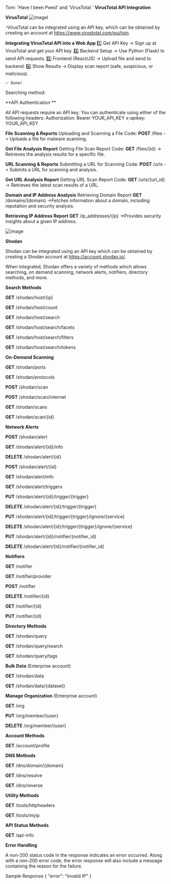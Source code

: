 Tom: 'Have I been Pwed' and 'VirusTotal '
**VirusTotal API Integration**


**VirusTotal** ![image](https://github.com/user-attachments/assets/5303c736-ea02-4aa3-acd2-bf35b4d19879)l

-VirusTotal can be integrated using an API key, which can be obtained by creating an account at https://www.virustotal.com/gui/join.



**Integrating VirusTotal API into a Web App**
1️⃣ Get API Key → Sign up at VirusTotal and get your API key.
2️⃣ Backend Setup → Use Python (Flask) to send API requests.
3️⃣ Frontend (React/JS) → Upload file and send to backend.
4️⃣ Show Results → Display scan report (safe, suspicious, or malicious).

    ✅ Done! 
Searching method:

**API Authentication **

All API requests require an API key. You can authenticate using either of the following headers:
    Authorization: Bearer YOUR_API_KEY
    x-apikey: YOUR_API_KEY

 **File Scanning & Reports**
    Uploading and Scanning a File Code:
    **POST** /files
    -> Uploads a file for malware scanning.
    
**Get File Analysis Report**
    Getting File Scan Report Code:
    **GET** /files/{id}
    -> Retrieves the analysis results for a specific file.

**URL Scanning & Reports**
    Submitting a URL for Scanning Code:
    **POST** /urls
    -> Submits a URL for scanning and analysis.

**Get URL Analysis Report**
    Getting URL Scan Report Code:
    **GET** /urls/{url_id}
    -> Retrieves the latest scan results of a URL.

**Domain and IP Address Analysis**
    Retrieving Domain Report
    **GET** /domains/{domain}
    ->Fetches information about a domain, including reputation and security analysis.

**Retrieving IP Address Report**
    **GET** /ip_addresses/{ip}
    ->Provides security insights about a given IP address.


![image](https://github.com/user-attachments/assets/d19f96c2-a4db-436e-8ba7-60bd30f13716)











**Shodan**

Shodan can be integrated using an API key which can be obtained by creating a Shodan account at https://account.shodan.io/.

When integrated, Shodan offers a variety of methods which allows searching, on demand scanning, network alerts, notifiers, directory methods, and more.


**Search Methods**

**GET** /shodan/host/{ip}

**GET** /shodan/host/count

**GET** /shodan/host/search

**GET** /shodan/host/search/facets

**GET** /shodan/host/search/filters

**GET** /shodan/host/search/tokens


**On-Demand Scanning**

**GET** /shodan/ports

**GET** /shodan/protocols

**POST** /shodan/scan

**POST** /shodan/scan/internet

**GET** /shodan/scans

**GET** /shodan/scan/{id}


**Network Alerts**

**POST** /shodan/alert

**GET** /shodan/alert/{id}/info

**DELETE** /shodan/alert/{id}

**POST** /shodan/alert/{id}

**GET** /shodan/alert/info

**GET** /shodan/alert/triggers

**PUT** /shodan/alert/{id}/trigger/{trigger}

**DELETE** /shodan/alert/{id}/trigger/{trigger}

**PUT** /shodan/alert/{id}/trigger/{trigger}/ignore/{service}

**DELETE** /shodan/alert/{id}/trigger/{trigger}/ignore/{service}

**PUT** /shodan/alert/{id}/notifier/{notifier_id}

**DELETE** /shodan/alert/{id}/notifier/{notifier_id}

**Notifiers**

**GET** /notifier

**GET** /notifier/provider

**POST** /notifier

**DELETE** /notifier/{id}

**GET** /notifier/{id}

**PUT** /notifier/{id}


**Directory Methods**

**GET** /shodan/query

**GET** /shodan/query/search

**GET** /shodan/query/tags


**Bulk Data**  (Enterprise account)

**GET** /shodan/data

**GET** /shodan/data/{dataset}


**Manage Organization** (Enterprise account)

**GET** /org

**PUT** /org/member/{user}

**DELETE** /org/member/{user}


**Account Methods**

**GET** /account/profile


**DNS Methods**

**GET** /dns/domain/{domain}

**GET** /dns/resolve

**GET** /dns/reverse


**Utility Methods**

**GET** /tools/httpheaders

**GET** /tools/myip


**API Status Methods**

**GET** /api-info


**Error Handling**

A non-200 status code in the response indicates an error occurred. Along with a non-200 error code, the error response will also include a message containing the reason for the failure.

Sample Response
{
    "error": "Invalid IP"
}
